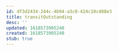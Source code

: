 ```yaml
---
id: df3d2434-244c-4b94-a3c0-424c10c488e3
title: transitOutstanding
desc: ''
updated: 1618573905240
created: 1618573905240
stub: true
---
```


